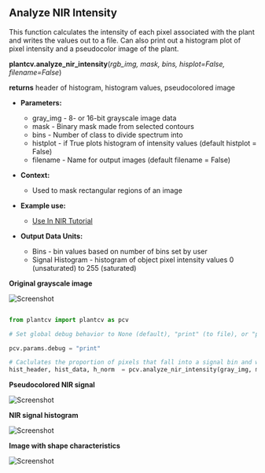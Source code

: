 ## Analyze NIR Intensity

This function calculates the intensity of each pixel associated with the plant and writes 
the values out to a file. Can also print out a histogram plot of pixel intensity and a pseudocolor image of the plant.

**plantcv.analyze_nir_intensity**(*rgb_img, mask, bins, hisplot=False, filename=False*)

**returns** header of histogram, histogram values, pseudocolored image

- **Parameters:**
    - gray_img - 8- or 16-bit grayscale image data
    - mask     - Binary mask made from selected contours
    - bins     - Number of class to divide spectrum into
    - histplot - if True plots histogram of intensity values (default histplot = False)
    - filename - Name for output images (default filename = False)
- **Context:**
    - Used to mask rectangular regions of an image
- **Example use:**
    - [Use In NIR Tutorial](nir_tutorial.md)
    
- **Output Data Units:**
    - Bins - bin values based on number of bins set by user  
    - Signal Histogram - histogram of object pixel intensity values 0 (unsaturated) to 255 (saturated)     

**Original grayscale image**

![Screenshot](img/documentation_images/analyze_NIR_intensity/original_image.jpg)

```python

from plantcv import plantcv as pcv

# Set global debug behavior to None (default), "print" (to file), or "plot" (Jupyter Notebooks or X11)

pcv.params.debug = "print"

# Caclulates the proportion of pixels that fall into a signal bin and writes the values to a file. Also provides a histogram of this data and a pseudocolored image of the plant.
hist_header, hist_data, h_norm  = pcv.analyze_nir_intensity(gray_img, mask, 256, histplot=True, filename="pseudocolored_plant")
```

**Pseudocolored NIR signal**

![Screenshot](img/documentation_images/analyze_NIR_intensity/pseudocolored_image.jpg)

**NIR signal histogram**

![Screenshot](img/documentation_images/analyze_NIR_intensity/nir_histogram.jpg)

**Image with shape characteristics**

![Screenshot](img/documentation_images/analyze_NIR_intensity/shapes.jpg)
